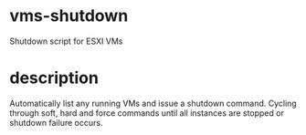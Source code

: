 # vms-shutdown
Shutdown script for ESXI VMs

# description
Automatically list any running VMs and issue a shutdown command. Cycling through soft, hard and force commands until all instances are stopped or shutdown failure occurs.
